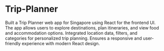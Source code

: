 # Trip-Planner
Built a Trip Planner web app for Singapore using React for the frontend UI. The app allows users to explore destinations, plan itineraries, and view food and accommodation options. Integrated location data, filters, and categories for personalized trip planning. Ensures a responsive and user-friendly experience with modern React design.
